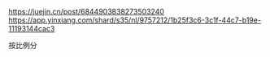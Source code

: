 https://juejin.cn/post/6844903838273503240  https://app.yinxiang.com/shard/s35/nl/9757212/1b25f3c6-3c1f-44c7-b19e-11193144cac3

按比例分